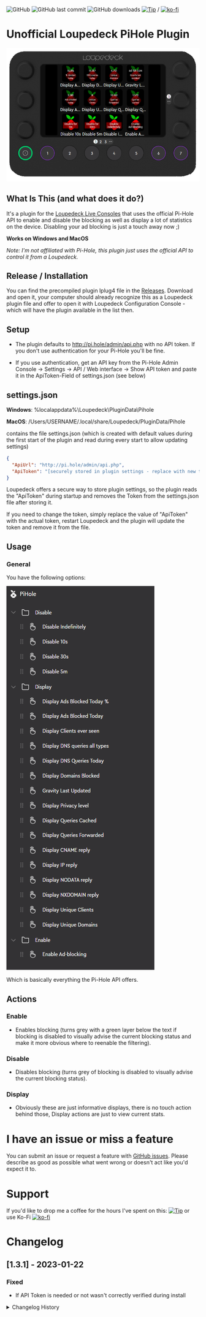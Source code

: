 ﻿ ![GitHub](https://img.shields.io/github/license/shells-dw/loupedeck-pihole)
 ![GitHub last commit](https://img.shields.io/github/last-commit/shells-dw/loupedeck-pihole)
  ![GitHub downloads](https://img.shields.io/github/downloads/shells-dw/loupedeck-pihole/total)
 [![Tip](https://img.shields.io/badge/Donate-PayPal-green.svg)]( https://www.paypal.com/donate?hosted_button_id=8KXD334CCEEC2) / [![ko-fi](https://ko-fi.com/img/githubbutton_sm.svg)](https://ko-fi.com/Y8Y4CE9LH)


# Unofficial Loupedeck PiHole Plugin

![Overview1](/PiholePlugin/docs/images/overview.png)

## What Is This (and what does it do?)

It's a plugin for the [Loupedeck Live Consoles][Loupedeck] that uses the official Pi-Hole API to enable and disable the blocking as well as display a lot of statistics on the device.
Disabling your ad blocking is just a touch away now ;)

**Works on Windows and MacOS**

_Note: I'm not affiliated with Pi-Hole, this plugin just uses the official API to control it from a Loupedeck._

## Release / Installation

You can find the precompiled plugin lplug4 file in the [Releases][Releases]. Download and open it, your computer should already recognize this as a Loupedeck plugin file and offer to open it with Loupedeck Configuration Console - which will have the plugin available in the list then.

## Setup

- The plugin defaults to http://pi.hole/admin/api.php with no API token. If you don't use authentication for your Pi-Hole you'll be fine.

- If you use authentication, get an API key from the Pi-Hole Admin Console -> Settings -> API / Web interface -> Show API token and paste it in the ApiToken-Field of settings.json (see below)

## settings.json
**Windows**: %localappdata%\Loupedeck\PluginData\Pihole

**MacOS**: /Users/USERNAME/.local/share/Loupedeck/PluginData/Pihole

contains the file settings.json (which is created with default values during the first start of the plugin and read during every start to allow updating settings)


```json
{
  "ApiUrl": "http://pi.hole/admin/api.php",
  "ApiToken": "[securely stored in plugin settings - replace with new token if neccessary]"
}
```
Loupedeck offers a secure way to store plugin settings, so the plugin reads the "ApiToken" during startup and removes the Token from the settings.json file after storing it.

If you need to change the token, simply replace the value of "ApiToken" with the actual token, restart Loupedeck and the plugin will update the token and remove it from the file.

## Usage
### General

You have the following options:

![Available Actions](/PiholePlugin/docs/images/actions.png)

Which is basically everything the Pi-Hole API offers.

## Actions

### Enable

- Enables blocking (turns grey with a green layer below the text if blocking is disabled to visually advise the current blocking status and make it more obvious where to reenable the filtering).

### Disable

- Disables blocking (turns grey of blocking is disabled to visually advise the current blocking status).

### Display

- Obviously these are just informative displays, there is no touch action behind those, Display actions are just to view current stats.


# I have an issue or miss a feature

You can submit an issue or request a feature with [GitHub issues]. Please describe as good as possible what went wrong or doesn't act like you'd expect it to. 

# Support

If you'd like to drop me a coffee for the hours I've spent on this:
[![Tip](https://img.shields.io/badge/Donate-PayPal-green.svg)]( https://www.paypal.com/donate?hosted_button_id=8KXD334CCEEC2)
or use Ko-Fi [![ko-fi](https://ko-fi.com/img/githubbutton_sm.svg)](https://ko-fi.com/Y8Y4CE9LH)

# Changelog
## [1.3.1] - 2023-01-22
### Fixed
- If API Token is needed or not wasn't correctly verified during install

<details><summary>Changelog History</summary><p>

## [1.3.0] - 2023-01-14
### Improved
- Removed the need for Newtonsoft.Json and went with JSON functions that come with the SDK to avoid potential mismatch issues between the bundled and the NuGet Newtonsoft.Json version in the future (also cleaned up unused NuGet packages in the process)
## [1.2.0] - 2022-12-29
### Added
- Logging
## [1.1.0] - 2022-12-22
### Improved
- process flow
## [1.0.0] - 2022-11-26
### Added
Initial release

</p></details>


<!-- Reference Links -->

[Loupedeck]: https://loupedeck.com "Loupedeck.com"
[Releases]: https://github.com/shells-dw/loupedeck-pihole/releases "Releases"
[PiHole]: https://pi-hole.net "Pi-hole® Network-wide Ad Blocking ﻿"
[GitHub issues]: https://github.com/shells-dw/loupedeck-pihole/issues "GitHub issues link"

